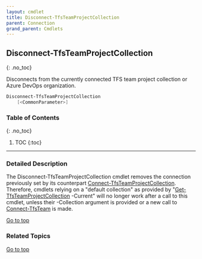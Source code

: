 ```yaml
---
layout: cmdlet
title: Disconnect-TfsTeamProjectCollection
parent: Connection
grand_parent: Cmdlets
---
```

## Disconnect-TfsTeamProjectCollection
{: .no_toc}

Disconnects from the currently connected TFS team project collection or Azure DevOps organization.

```powershell
Disconnect-TfsTeamProjectCollection
    [<CommonParameter>]

```

### Table of Contents
{: .no_toc}

1. TOC
{:toc}

-----

### Detailed Description 

The Disconnect-TfsTeamProjectCollection cmdlet removes the connection previously set by its counterpart [Connect-TfsTeamProjectCollection](https://tfscmdlets.dev/Cmdlets/Connection/Connect-TfsTeamProjectCollection). Therefore, cmdlets relying on a "default collection" as provided by "[Get-TfsTeamProjectCollection](https://tfscmdlets.dev/Cmdlets/TeamProjectCollection/Get-TfsTeamProjectCollection) -Current" will no longer work after a call to this cmdlet, unless their -Collection argument is provided or a new call to [Connect-TfsTeam](https://tfscmdlets.dev/Cmdlets/Connection/Connect-TfsTeam) is made.

[Go to top](#disconnect-tfsteamprojectcollection)

### Related Topics



[Go to top](#disconnect-tfsteamprojectcollection)

